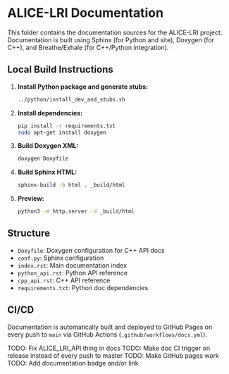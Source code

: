 # ALICE-LRI Documentation

This folder contains the documentation sources for the ALICE-LRI project. Documentation is built using Sphinx (for Python and site), Doxygen (for C++), and Breathe/Exhale (for C++/Python integration).

## Local Build Instructions

1. **Install Python package and generate stubs:**
   ```bash
   ../python/install_dev_and_stubs.sh
   ```
2. **Install dependencies:**
   ```bash
   pip install -r requirements.txt
   sudo apt-get install doxygen
   ```
3. **Build Doxygen XML:**
   ```bash
   doxygen Doxyfile
   ```
4. **Build Sphinx HTML:**
   ```bash
   sphinx-build -b html . _build/html
   ```
5. **Preview:**
   ```bash
   python3 -m http.server -d _build/html
   ```

## Structure
- `Doxyfile`: Doxygen configuration for C++ API docs
- `conf.py`: Sphinx configuration
- `index.rst`: Main documentation index
- `python_api.rst`: Python API reference
- `cpp_api.rst`: C++ API reference
- `requirements.txt`: Python doc dependencies

## CI/CD
Documentation is automatically built and deployed to GitHub Pages on every push to `main` via GitHub Actions (`.github/workflows/docs.yml`).

TODO: Fix ALICE_LRI_API thing in docs
TODO: Make doc CI trigger on release instead of every push to master
TODO: Make GitHub pages work
TODO: Add documentation badge and/or link
